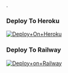 . 



### Deploy To Heroku

[![Deploy+On+Heroku](https://www.herokucdn.com/deploy/button.svg)](https://heroku.com/deploy?template=https://github.com/blackcat097/Adiplay)



### Deploy To Railway

[![Deploy+on+Railway](https://railway.app/button.svg)](https://railway.app/new/template?template=https://github.com/blackcat097/Adiplay&envs=API_ID,API_HASH,BOT_TOKEN,STRING_SESSION)

